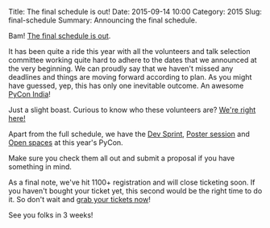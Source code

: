 Title: The final schedule is out!
Date: 2015-09-14 10:00
Category: 2015
Slug: final-schedule
Summary: Announcing the final schedule.

Bam! [The final schedule is out](http://in.pycon.org).

It has been quite a ride this year with all the volunteers and talk selection committee working quite hard to adhere to the dates that we announced at the very beginning. We can proudly say that we haven't missed any deadlines and things are moving forward according to plan. As you might have guessed, yep, this has only one inevitable outcome. An awesome [PyCon India](http://in.pycon.org)!

Just a slight boast. Curious to know who these volunteers are? [We're right here!](https://in.pycon.org/2015/team.html)

Apart from the full schedule, we have the [Dev Sprint](https://in.pycon.org/blog/2015/dev-sprint-cfp.html), [Poster session](https://in.pycon.org/blog/2015/poster-presentation-2015.html) and [Open spaces](https://in.pycon.org/cfp/pycon-india-2015-open-spaces/proposals/)  at this year's PyCon.

Make sure you check them all out and submit a proposal if you have something in mind.

As a final note, we've hit 1100+ registration and will close ticketing soon. If you haven't bought your ticket yet, this second would be the right time to do it. So don't wait and [grab your tickets now](https://in.explara.com/e/pycon-india-2015/checkout)!

See you folks in 3 weeks!